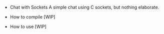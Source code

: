 * Chat with Sockets
A simple chat using C sockets, but nothing elaborate.

* How to compile
[WIP]

* How to use
[WIP]
